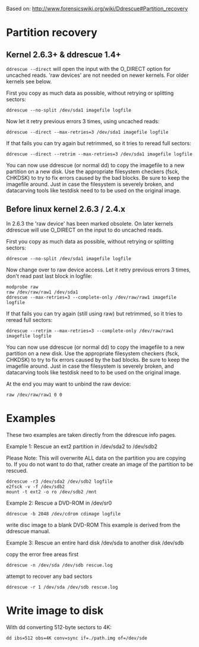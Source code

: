 Based on:
http://www.forensicswiki.org/wiki/Ddrescue#Partition_recovery

# Partition recovery

## Kernel 2.6.3+ & ddrescue 1.4+ 
`ddrescue --direct` will open the input with the O_DIRECT option for uncached reads. 'raw devices' are not needed on newer kernels. For older kernels see below.

First you copy as much data as possible, without retrying or splitting sectors:

`ddrescue --no-split /dev/sda1 imagefile logfile `

Now let it retry previous errors 3 times, using uncached reads:

`ddrescue --direct --max-retries=3 /dev/sda1 imagefile logfile`

If that fails you can try again but retrimmed, so it tries to reread full sectors:

`ddrescue --direct --retrim --max-retries=3 /dev/sda1 imagefile logfile`

You can now use ddrescue (or normal dd) to copy the imagefile to a new partition on a new disk. Use the appropriate filesystem checkers (fsck, CHKDSK) to try to fix errors caused by the bad blocks. Be sure to keep the imagefile around. Just in case the filesystem is severely broken, and datacarving tools like testdisk need to to be used on the original image.

## Before linux kernel 2.6.3 / 2.4.x
In 2.6.3 the 'raw device' has been marked obsolete. On later kernels ddrescue will use O_DIRECT on the input to do uncached reads.

First you copy as much data as possible, without retrying or splitting sectors:

`ddrescue --no-split /dev/sda1 imagefile logfile`

Now change over to raw device access. Let it retry previous errors 3 times, don't read past last block in logfile:
```
modprobe raw
raw /dev/raw/raw1 /dev/sda1
ddrescue --max-retries=3 --complete-only /dev/raw/raw1 imagefile logfile 
```
If that fails you can try again (still using raw) but retrimmed, so it tries to reread full sectors:

`ddrescue --retrim --max-retries=3 --complete-only /dev/raw/raw1 imagefile logfile`

You can now use ddrescue (or normal dd) to copy the imagefile to a new partition on a new disk. Use the appropriate filesystem checkers (fsck, CHKDSK) to try to fix errors caused by the bad blocks. Be sure to keep the imagefile around. Just in case the filesystem is severely broken, and datacarving tools like testdisk need to to be used on the original image.

At the end you may want to unbind the raw device:

`raw /dev/raw/raw1 0 0`

# Examples
These two examples are taken directly from the ddrescue info pages.

Example 1: Rescue an ext2 partition in /dev/sda2 to /dev/sdb2

Please Note: This will overwrite ALL data on the partition you are copying to. If you do not want to do that, rather create an image of the partition to be rescued.
```
ddrescue -r3 /dev/sda2 /dev/sdb2 logfile
e2fsck -v -f /dev/sdb2
mount -t ext2 -o ro /dev/sdb2 /mnt
```
Example 2: Rescue a DVD-ROM in /dev/sr0

`ddrescue -b 2048 /dev/cdrom cdimage logfile`

write disc image to a blank DVD-ROM
This example is derived from the ddrescue manual.

Example 3: Rescue an entire hard disk /dev/sda to another disk /dev/sdb

copy the error free areas first

`ddrescue -n /dev/sda /dev/sdb rescue.log`

attempt to recover any bad sectors

`ddrescue -r 1 /dev/sda /dev/sdb rescue.log`

# Write image to disk
With dd converting 512-byte sectors to 4K:

`dd ibs=512 obs=4K conv=sync if=./path.img of=/dev/sde`

